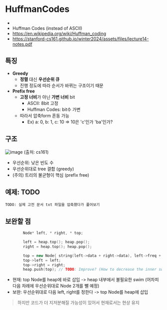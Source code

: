 # HuffmanCodes

*  <Greedy Algorithms>
*  Huffman Codes (instead of ASCII)
*  https://en.wikipedia.org/wiki/Huffman_coding
*  https://stanford-cs161.github.io/winter2024/assets/files/lecture14-notes.pdf

## 특징

- **Greedy**
  - **정렬** 대신 **우선순위 큐**
  - 진행 정도에 따라 순서가 바뀌는 구조이기 때문
- **Prefix free**
  - **고정 너비**가 아닌 **가변 너비** bit
    - ASCII:         8bit 고정
    - Huffman Codes: bit수 가변
  - 따라서 압축form 혼동 가능
    - Ex) a: 0, b: 1, c: 10 => 10은 'c'인가 'ba'인가?

## 구조

![image](https://github.com/user-attachments/assets/1a756d0d-fcf7-494a-99a1-39267e68b859)
(출처: cs161)

- 우선순위: 낮은 빈도 수
- 우선순위대로 tree 결합 (greedy)
- (주의) 트리의 불균형이 핵심 (prefix free)

## 예제: TODO

`TODO: 실제 고전 문서 txt 파일을 압축했다가 풀어보기`

## 보완할 점

```cpp
		Node* left, * right, * top;

		left = heap.top(); heap.pop();
		right = heap.top(); heap.pop();

		top = new Node{ string(left->data + right->data), left->freq + right->freq };
		top->left = left;
		top->right = right;
		heap.push(top); // TODO: Improve? (How to decrease the inner swim of minHeap)
```

- 현재: top Node를 heap에 바로 삽입 -> heap 내부에서 불필요한 swim (어차피 다음 차례에 우선순위대로 Node 2개를 뺄 예정)
- 보완: 우선순위대로 다음 left, right를 정한다 -> top Node를 heap에 삽입

> 하지만 코드가 더 지저분해질 가능성이 있어서 현재로서는 현상 유지
